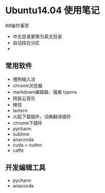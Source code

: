# Ubuntu14.04 使用笔记
##操作事项
* 中文目录更换为英文目录
* 自动挂在分区
* 
## 常用软件
* 搜狗输入法
* chrome浏览器
* markdown编辑器，强推 typora
* 网易云音乐
* 微信
* lantern
* 火狐下载插件，词典翻译插件
* chrome下插件
* pycharm
* sublime
* anaconda
* cuda + cudnn
* caffe
## 开发编辑工具
* pycharm
* anaconda
